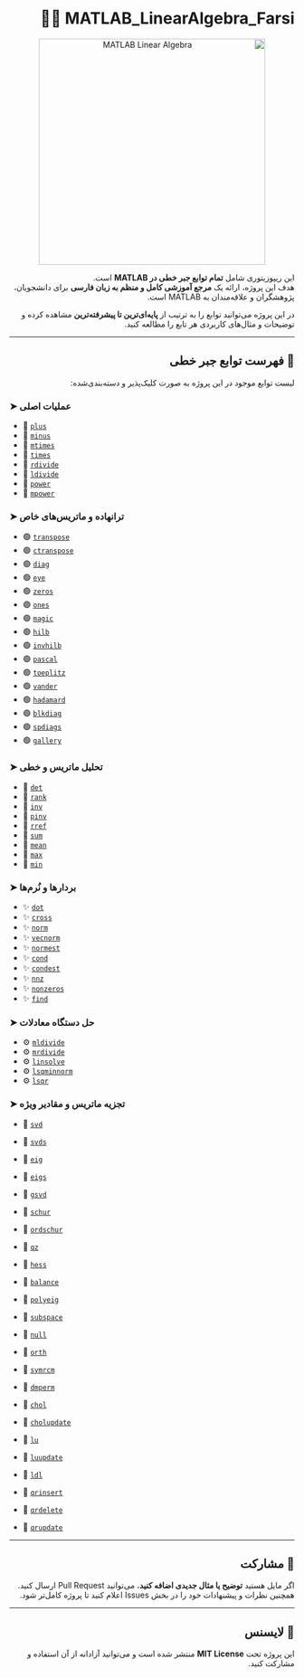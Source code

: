 <div dir="rtl" align="right">

# MATLAB_LinearAlgebra_Farsi 📘✨
<div align="center">
<img src="https://raw.githubusercontent.com/SorooshBa/MATLAB_LinearAlgebra_Farsi/refs/heads/main/image.png" alt="MATLAB Linear Algebra" width="400"/>
</div>

این ریپوزیتوری شامل **تمام توابع جبر خطی در MATLAB** است.  
هدف این پروژه، ارائه یک **مرجع آموزشی کامل و منظم به زبان فارسی** برای دانشجویان، پژوهشگران و علاقه‌مندان به MATLAB است.  

در این پروژه می‌توانید توابع را به ترتیب از **پایه‌ای‌ترین تا پیشرفته‌ترین** مشاهده کرده و توضیحات و مثال‌های کاربردی هر تابع را مطالعه کنید.

---

## 🌟 فهرست توابع جبر خطی

لیست توابع موجود در این پروژه به صورت کلیک‌پذیر و دسته‌بندی‌شده:

<div dir="ltr" align="left">

### ➤ عملیات اصلی
- 📌 [`plus`](https://github.com/SorooshBa/MATLAB_LinearAlgebra_Farsi/blob/main/Functions/plus.md)
- 📌 [`minus`](https://github.com/SorooshBa/MATLAB_LinearAlgebra_Farsi/blob/main/Functions/minus.md)
- 📌 [`mtimes`](https://github.com/SorooshBa/MATLAB_LinearAlgebra_Farsi/blob/main/Functions/mtimes.md)
- 📌 [`times`](https://github.com/SorooshBa/MATLAB_LinearAlgebra_Farsi/blob/main/Functions/times.md)
- 📌 [`rdivide`](https://github.com/SorooshBa/MATLAB_LinearAlgebra_Farsi/blob/main/Functions/rdivide.md)
- 📌 [`ldivide`](https://github.com/SorooshBa/MATLAB_LinearAlgebra_Farsi/blob/main/Functions/ldivide.md)
- 📌 [`power`](https://github.com/SorooshBa/MATLAB_LinearAlgebra_Farsi/blob/main/Functions/power.md)
- 📌 [`mpower`](https://github.com/SorooshBa/MATLAB_LinearAlgebra_Farsi/blob/main/Functions/mpower.md)

### ➤ ترانهاده و ماتریس‌های خاص
- 🟢 [`transpose`](https://github.com/SorooshBa/MATLAB_LinearAlgebra_Farsi/blob/main/Functions/transpose.md)
- 🟢 [`ctranspose`](https://github.com/SorooshBa/MATLAB_LinearAlgebra_Farsi/blob/main/Functions/ctranspose.md)
- 🟢 [`diag`](https://github.com/SorooshBa/MATLAB_LinearAlgebra_Farsi/blob/main/Functions/diag.md)
- 🟢 [`eye`](https://github.com/SorooshBa/MATLAB_LinearAlgebra_Farsi/blob/main/Functions/eye.md)
- 🟢 [`zeros`](https://github.com/SorooshBa/MATLAB_LinearAlgebra_Farsi/blob/main/Functions/zeros.md)
- 🟢 [`ones`](https://github.com/SorooshBa/MATLAB_LinearAlgebra_Farsi/blob/main/Functions/ones.md)
- 🟢 [`magic`](https://github.com/SorooshBa/MATLAB_LinearAlgebra_Farsi/blob/main/Functions/magic.md)
- 🟢 [`hilb`](https://github.com/SorooshBa/MATLAB_LinearAlgebra_Farsi/blob/main/Functions/hilb.md)
- 🟢 [`invhilb`](https://github.com/SorooshBa/MATLAB_LinearAlgebra_Farsi/blob/main/Functions/invhilb.md)
- 🟢 [`pascal`](https://github.com/SorooshBa/MATLAB_LinearAlgebra_Farsi/blob/main/Functions/pascal.md)
- 🟢 [`toeplitz`](https://github.com/SorooshBa/MATLAB_LinearAlgebra_Farsi/blob/main/Functions/toeplitz.md)
- 🟢 [`vander`](https://github.com/SorooshBa/MATLAB_LinearAlgebra_Farsi/blob/main/Functions/vander.md)
- 🟢 [`hadamard`](https://github.com/SorooshBa/MATLAB_LinearAlgebra_Farsi/blob/main/Functions/hadamard.md)
- 🟢 [`blkdiag`](https://github.com/SorooshBa/MATLAB_LinearAlgebra_Farsi/blob/main/Functions/blkdiag.md)
- 🟢 [`spdiags`](https://github.com/SorooshBa/MATLAB_LinearAlgebra_Farsi/blob/main/Functions/spdiags.md)
- 🟢 [`gallery`](https://github.com/SorooshBa/MATLAB_LinearAlgebra_Farsi/blob/main/Functions/gallery.md)

### ➤ تحلیل ماتریس و خطی
- 🔹 [`det`](https://github.com/SorooshBa/MATLAB_LinearAlgebra_Farsi/blob/main/Functions/det.md)
- 🔹 [`rank`](https://github.com/SorooshBa/MATLAB_LinearAlgebra_Farsi/blob/main/Functions/rank.md)
- 🔹 [`inv`](https://github.com/SorooshBa/MATLAB_LinearAlgebra_Farsi/blob/main/Functions/inv.md)
- 🔹 [`pinv`](https://github.com/SorooshBa/MATLAB_LinearAlgebra_Farsi/blob/main/Functions/pinv.md)
- 🔹 [`rref`](https://github.com/SorooshBa/MATLAB_LinearAlgebra_Farsi/blob/main/Functions/rref.md)
- 🔹 [`sum`](https://github.com/SorooshBa/MATLAB_LinearAlgebra_Farsi/blob/main/Functions/sum.md)
- 🔹 [`mean`](https://github.com/SorooshBa/MATLAB_LinearAlgebra_Farsi/blob/main/Functions/mean.md)
- 🔹 [`max`](https://github.com/SorooshBa/MATLAB_LinearAlgebra_Farsi/blob/main/Functions/max.md)
- 🔹 [`min`](https://github.com/SorooshBa/MATLAB_LinearAlgebra_Farsi/blob/main/Functions/min.md)

### ➤ بردارها و نُرم‌ها
- ✨ [`dot`](https://github.com/SorooshBa/MATLAB_LinearAlgebra_Farsi/blob/main/Functions/dot.md)
- ✨ [`cross`](https://github.com/SorooshBa/MATLAB_LinearAlgebra_Farsi/blob/main/Functions/cross.md)
- ✨ [`norm`](https://github.com/SorooshBa/MATLAB_LinearAlgebra_Farsi/blob/main/Functions/norm.md)
- ✨ [`vecnorm`](https://github.com/SorooshBa/MATLAB_LinearAlgebra_Farsi/blob/main/Functions/vecnorm.md)
- ✨ [`normest`](https://github.com/SorooshBa/MATLAB_LinearAlgebra_Farsi/blob/main/Functions/normest.md)
- ✨ [`cond`](https://github.com/SorooshBa/MATLAB_LinearAlgebra_Farsi/blob/main/Functions/cond.md)
- ✨ [`condest`](https://github.com/SorooshBa/MATLAB_LinearAlgebra_Farsi/blob/main/Functions/condest.md)
- ✨ [`nnz`](https://github.com/SorooshBa/MATLAB_LinearAlgebra_Farsi/blob/main/Functions/nnz.md)
- ✨ [`nonzeros`](https://github.com/SorooshBa/MATLAB_LinearAlgebra_Farsi/blob/main/Functions/nonzeros.md)
- ✨ [`find`](https://github.com/SorooshBa/MATLAB_LinearAlgebra_Farsi/blob/main/Functions/find.md)

### ➤ حل دستگاه معادلات
- ⚙️ [`mldivide`](https://github.com/SorooshBa/MATLAB_LinearAlgebra_Farsi/blob/main/Functions/mldivide.md)
- ⚙️ [`mrdivide`](https://github.com/SorooshBa/MATLAB_LinearAlgebra_Farsi/blob/main/Functions/mrdivide.md)
- ⚙️ [`linsolve`](https://github.com/SorooshBa/MATLAB_LinearAlgebra_Farsi/blob/main/Functions/linsolve.md)
- ⚙️ [`lsqminnorm`](https://github.com/SorooshBa/MATLAB_LinearAlgebra_Farsi/blob/main/Functions/lsqminnorm.md)
- ⚙️ [`lsqr`](https://github.com/SorooshBa/MATLAB_LinearAlgebra_Farsi/blob/main/Functions/lsqr.md)

### ➤ تجزیه ماتریس و مقادیر ویژه
- 🧩 [`svd`](https://github.com/SorooshBa/MATLAB_LinearAlgebra_Farsi/blob/main/Functions/svd.md)
- 🧩 [`svds`](https://github.com/SorooshBa/MATLAB_LinearAlgebra_Farsi/blob/main/Functions/svds.md)
- 🧩 [`eig`](https://github.com/SorooshBa/MATLAB_LinearAlgebra_Farsi/blob/main/Functions/eig.md)
- 🧩 [`eigs`](https://github.com/SorooshBa/MATLAB_LinearAlgebra_Farsi/blob/main/Functions/eigs.md)
- 🧩 [`gsvd`](https://github.com/SorooshBa/MATLAB_LinearAlgebra_Farsi/blob/main/Functions/gsvd.md)
- 🧩 [`schur`](https://github.com/SorooshBa/MATLAB_LinearAlgebra_Farsi/blob/main/Functions/schur.md)
- 🧩 [`ordschur`](https://github.com/SorooshBa/MATLAB_LinearAlgebra_Farsi/blob/main/Functions/ordschur.md)
- 🧩 [`qz`](https://github.com/SorooshBa/MATLAB_LinearAlgebra_Farsi/blob/main/Functions/qz.md)
- 🧩 [`hess`](https://github.com/SorooshBa/MATLAB_LinearAlgebra_Farsi/blob/main/Functions/hess.md)
- 🧩 [`balance`](https://github.com/SorooshBa/MATLAB_LinearAlgebra_Farsi/blob/main/Functions/balance.md)
- 🧩 [`polyeig`](https://github.com/SorooshBa/MATLAB_LinearAlgebra_Farsi/blob/main/Functions/polyeig.md)
- 🧩 [`subspace`](https://github.com/SorooshBa/MATLAB_LinearAlgebra_Farsi/blob/main/Functions/subspace.md)
- 🧩 [`null`](https://github.com/SorooshBa/MATLAB_LinearAlgebra_Farsi/blob/main/Functions/null.md)
- 🧩 [`orth`](https://github.com/SorooshBa/MATLAB_LinearAlgebra_Farsi/blob/main/Functions/orth.md)
- 🧩 [`symrcm`](https://github.com/SorooshBa/MATLAB_LinearAlgebra_Farsi/blob/main/Functions/symrcm.md)
- 🧩 [`dmperm`](https://github.com/SorooshBa/MATLAB_LinearAlgebra_Farsi/blob/main/Functions/dmperm.md)

- 🔹 [`chol`](https://github.com/SorooshBa/MATLAB_LinearAlgebra_Farsi/blob/main/Functions/chol.md)
- 🔹 [`cholupdate`](https://github.com/SorooshBa/MATLAB_LinearAlgebra_Farsi/blob/main/Functions/cholupdate.md)
- 🔹 [`lu`](https://github.com/SorooshBa/MATLAB_LinearAlgebra_Farsi/blob/main/Functions/lu.md)
- 🔹 [`luupdate`](https://github.com/SorooshBa/MATLAB_LinearAlgebra_Farsi/blob/main/Functions/luupdate.md)
- 🔹 [`ldl`](https://github.com/SorooshBa/MATLAB_LinearAlgebra_Farsi/blob/main/Functions/ldl.md)
- 🔹 [`qrinsert`](https://github.com/SorooshBa/MATLAB_LinearAlgebra_Farsi/blob/main/Functions/qrinsert.md)
- 🔹 [`qrdelete`](https://github.com/SorooshBa/MATLAB_LinearAlgebra_Farsi/blob/main/Functions/qrdelete.md)
- 🔹 [`qrupdate`](https://github.com/SorooshBa/MATLAB_LinearAlgebra_Farsi/blob/main/Functions/qrupdate.md)

</div>

---

## 📌 مشارکت

اگر مایل هستید **توضیح یا مثال جدیدی اضافه کنید**، می‌توانید Pull Request ارسال کنید.  
همچنین نظرات و پیشنهادات خود را در بخش Issues اعلام کنید تا پروژه کامل‌تر شود.

---

## 📄 لایسنس

این پروژه تحت **MIT License** منتشر شده است و می‌توانید آزادانه از آن استفاده و مشارکت کنید.

</div>
